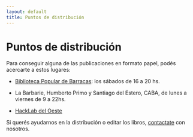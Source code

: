 ```yaml
---
layout: default
title: Puntos de distribución
---
```


# Puntos de distribución

Para conseguir alguna de las publicaciones en formato papel, podés
acercarte a estos lugares:

* [Biblioteca Popular de Barracas][0]: los sábados de 16 a 20 hs.

* La Barbarie, Humberto Primo y Santiago del Estero, CABA, de lunes a
  viernes de 9 a 22hs.

* [HackLab del Oeste][2]

Si querés ayudarnos en la distribución o editar los libros,
[contactate][1] con nosotros.

[0]: http://www.bibliobarracas.com.ar "Biblioteca Popular de Barracas"
[1]: index.html#contacto
[2]: http://hacklaboeste.org "Hacklab Oeste"
